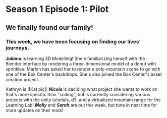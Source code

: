 # Season 1 Episode 1: Pilot

## We finally found our family! 

### This week, we have been focusing on finding our lives' journeys. 


***Juliana*** is learning 3D Modelling! She's familiarizing herself with the Blender interface by rendering a three-dimensional model of a donut with sprinkles. Marlon has asked her to render a poly-mountain scene to go with one of the Bok Center's backdrops. She's also joined the Bok Center's asset creation project.

Kathryn is 
![Kat pic](
***Nicole*** is deciding what project she wants to work on that's more specific than "coding", but is currently considering various projects with the unity tutorials, d3, and a virtualized mountain range for the Learning Lab!
***Molly*** and ***Sarah*** are out this week, but tune in next time for more updates on their ends!




<!--stackedit_data:
eyJoaXN0b3J5IjpbLTI3NTk2NjU2Miw4NDA4Nzc1NDcsLTE3OD
gxOTE2MDcsLTU1NzkxNjg1MCwxNzQ1Nzc3OTg1LDQzNTg1MTE5
OCwxNTY5NjEzLC0yMTIyNjE1MzQ1LC0xMjMzMTM5OTk3LDEzMT
A2MjI4ODQsLTU5NTU2NjY5MiwtMTg3MTcyNDkwNiw4Njc0MzQ5
MTEsNzI4MjIwMTQ5LC0xNTQyMDU2MzAyLC0xMjQxMDEzMiw2ND
I1NTg0MzksODE1MDY2MzI5XX0=
-->
